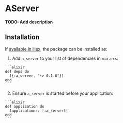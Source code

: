 # AServer

**TODO: Add description**

## Installation

If [available in Hex](https://hex.pm/docs/publish), the package can be installed as:

  1. Add `a_server` to your list of dependencies in `mix.exs`:

    ```elixir
    def deps do
      [{:a_server, "~> 0.1.0"}]
    end
    ```

  2. Ensure `a_server` is started before your application:

    ```elixir
    def application do
      [applications: [:a_server]]
    end
    ```

